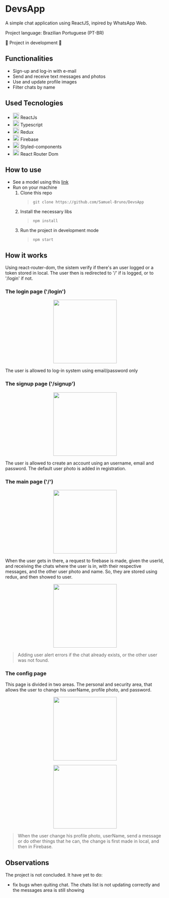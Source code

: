 # DevsApp

A simple chat application using ReactJS, inpired by WhatsApp Web.

Project language: Brazilian Portuguese (PT-BR)

:construction: Project in development :construction:

## Functionalities
- Sign-up and log-in with e-mail
- Send and receive text messages and photos
- Use and update profile images
- Filter chats by name

## Used Tecnologies
- <img src="https://user-images.githubusercontent.com/68335377/188770131-80056eaa-41f8-4966-9dca-bd8572926dd9.svg" alt="ReactJS" width="20"/> ReactJs
- <img src="https://www.typescriptlang.org/favicon-32x32.png?v=8944a05a8b601855de116c8a56d3b3ae" alt="Typescript" width="20" /> Typescript
- <img src="https://d33wubrfki0l68.cloudfront.net/0834d0215db51e91525a25acf97433051f280f2f/c30f5/img/redux.svg" alt="" width="20" /> Redux
- <img src="https://www.gstatic.com/mobilesdk/160503_mobilesdk/logo/2x/firebase_28dp.png" alt="" width="20" /> Firebase
- <img src="https://styled-components.com/favicon.png" alt="Styled-Components" width="20" /> Styled-components
- <img src="https://reactrouter.com/favicon-light.png" alt="React Router Dom" width="20" /> React Router Dom

## How to use
- See a model using this [link](https://devsapp.netlify.app)
- Run on your machine
    1. Clone this repo
        > `git clone https://github.com/Samuel-Bruno/DevsApp`
    2. Install the necessary libs
        > `npm install`
    3. Run the project in development mode
        > `npm start`

## How it works
Using react-router-dom, the sistem verify if there's an user logged or a token stored in local. The user then is redirected to '/' if is logged, or to '/login' if not.

### The login page ('/login')
<p style="text-align:center;"><img src="https://user-images.githubusercontent.com/68335377/189194742-0e7e5103-277d-43aa-9a9e-9b37554d0ae4.jpeg" width="auto" height="200" /></p>
The user is allowed to log-in system using email/password only

### The signup page ('/signup')
<p style="text-align:center;"><img src="https://user-images.githubusercontent.com/68335377/189194768-290e9f5b-af10-4e2b-89df-b481051fc802.jpeg" width="auto" height="200" /></p>
The user is allowed to create an account using an username, email and password. The default user photo is added in registration.

### The main page ('/')
<p style="text-align:center;"><img src="https://user-images.githubusercontent.com/68335377/189194921-66a3bfe3-d21a-4adb-bff6-faeb65b18b85.jpeg" width="auto" height="200" /></p>
When the user gets in there, a request to firebase is made, given the userId, and receiving the chats where the user is in, with their respective messages, and the other user photo and name. So, they are stored using redux, and then showed to user.

<p style="text-align:center;"><img src="https://user-images.githubusercontent.com/68335377/189194932-f8262912-7c02-43ad-a0f2-f9b59b48b8b0.jpeg" width="auto" height="200" /></p>

> Adding user alert errors if the chat already exists, or the other user was not found.

### The config page
This page is divided in two areas. The personal and security area, that allows the user to change his userName, profile photo, and password.
<p style="text-align:center;"><img src="https://user-images.githubusercontent.com/68335377/189194954-e542641b-38c1-4eb9-bd21-4a291079b506.jpeg" width="auto" height="200" /></p>
<p style="text-align:center;"><img src="https://user-images.githubusercontent.com/68335377/189194959-002d07f4-a6d4-40de-b253-08f24d1624b1.jpeg" width="auto" height="200" /></p>

> When the user change his profile photo, userName, send a message or do other things that he can, the change is first made in local, and then in Firebase.

## Observations

The project is not concluded. It have yet to do:
- fix bugs when quiting chat. The chats list is not updating correctly and the messages area is still showing